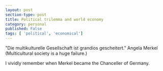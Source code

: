 ```yaml
---
layout: post
section-type: post
title: Political trilemma and world economy
category: personal
published: False
tags: [ 'political', 'economical']
---
```


"Die multikulturelle Gesellschaft ist grandios gescheitert." Angela Merkel
(Multicultural society is a huge failure.)

I vividly remember when Merkel became the Chanceller of Germany. 
